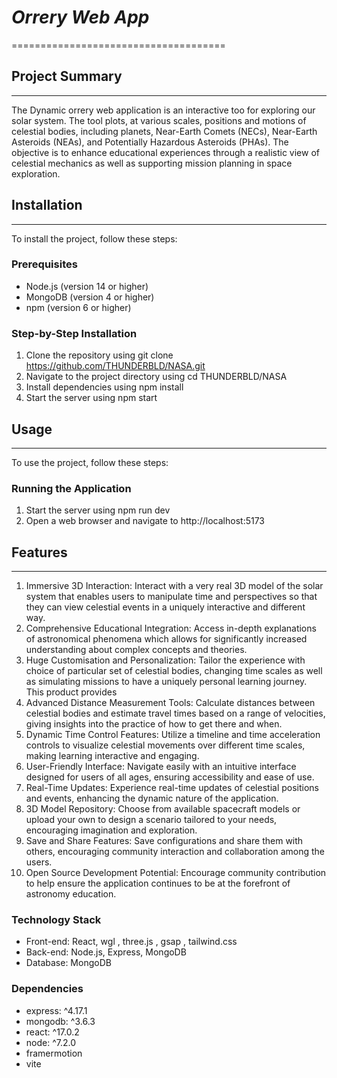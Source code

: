 # *Orrery Web App*
=====================================

## Project Summary
---------------

The Dynamic orrery web application is an interactive too for exploring our solar
system. The tool plots, at various scales, positions and motions of celestial bodies, including planets, Near-Earth
Comets (NECs), Near-Earth Asteroids (NEAs), and Potentially Hazardous Asteroids (PHAs). The objective is to enhance
educational experiences through a realistic view of celestial mechanics as well as supporting mission planning in space
exploration.



## Installation
------------

To install the project, follow these steps:

### Prerequisites

* Node.js (version 14 or higher)
* MongoDB (version 4 or higher)
* npm (version 6 or higher)

### Step-by-Step Installation

1. Clone the repository using git clone https://github.com/THUNDERBLD/NASA.git
2. Navigate to the project directory using cd THUNDERBLD/NASA
3. Install dependencies using npm install
4. Start the server using npm start

## Usage
-----

To use the project, follow these steps:

### Running the Application

1. Start the server using npm run dev
2. Open a web browser and navigate to http://localhost:5173

## Features
--------

1. Immersive 3D Interaction: Interact with a very real 3D model of the solar system that enables users to manipulate time and
perspectives so that they can view celestial events in a uniquely interactive and different way.
2. Comprehensive Educational Integration: Access in-depth explanations of astronomical phenomena which allows for significantly
increased understanding about complex concepts and theories.
3. Huge Customisation and Personalization: Tailor the experience with choice of particular set of celestial bodies, changing time scales
as well as simulating missions to have a uniquely personal learning journey. This product provides
4. Advanced Distance Measurement Tools: Calculate distances between celestial bodies and estimate travel times based on a range of
velocities, giving insights into the practice of how to get there and when.
5. Dynamic Time Control Features: Utilize a timeline and time acceleration controls to visualize celestial movements over different
time scales, making learning interactive and engaging.
6. User-Friendly Interface: Navigate easily with an intuitive interface designed for users of all ages, ensuring accessibility and ease of
use.
7. Real-Time Updates: Experience real-time updates of celestial positions and events, enhancing the dynamic nature of the
application.
8. 3D Model Repository: Choose from available spacecraft models or upload your own to design a scenario tailored to your needs,
encouraging imagination and exploration.
9. Save and Share Features: Save configurations and share them with others, encouraging community interaction and collaboration
among the users.
10. Open Source Development Potential: Encourage community contribution to help ensure the application continues to be at the
forefront of astronomy education.


### Technology Stack

* Front-end: React, wgl , three.js , gsap , tailwind.css
* Back-end: Node.js, Express, MongoDB
* Database: MongoDB

### Dependencies

* express: ^4.17.1
* mongodb: ^3.6.3
* react: ^17.0.2
* node: ^7.2.0
* framermotion 
* vite
